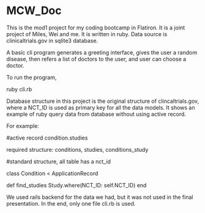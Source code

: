 # MCW_Doc

This is the mod1 project for my coding bootcamp in Flatiron. It is a joint project of Miles, Wei and me. It is written in ruby. Data source is clinicaltrials.gov in sqlite3 database.  

A basic cli program generates a greeting interface, gives the user a random disease, then refers a list of doctors to the user, and user can choose a doctor. 

To run the program, 

ruby cli.rb


Database structure in this project is the original structure of clincaltrials.gov, where a NCT_ID is used as primary key for all the data models. It shows an example of ruby query data from database without using active record. 

For example: 

#active record
condition.studies

required structure:
conditions, studies, conditions_study


#standard structure, all table has a nct_id

class Condition < ApplicationRecord

  def find_studies
    Study.where(NCT_ID: self.NCT_ID)
  end

We used rails backend for the data we had, but it was not used in the final presentation. In the end, only one file cli.rb is used.


